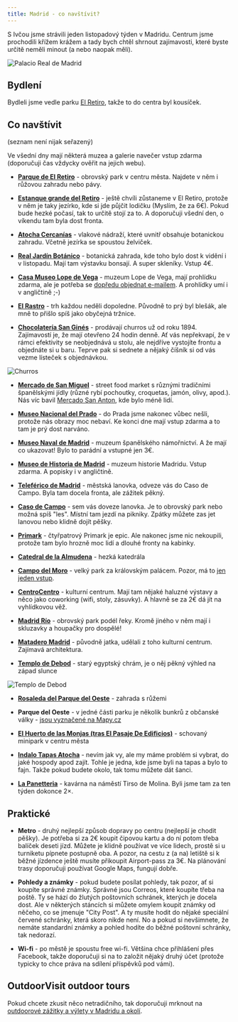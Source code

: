 ```yaml
---
title: Madrid - co navštívit?
---
```


S Ivčou jsme strávili jeden listopadový týden v Madridu. Centrum jsme prochodili křížem krážem a tady bych chtěl shrnout zajímavosti, které byste určitě neměli minout (a nebo naopak měli). 

![Palacio Real de Madrid](/data/2017/2017-11-25-madrid/madrid-palacio.jpg)

## Bydlení

Bydleli jsme vedle parku [El Retiro](https://goo.gl/maps/vg7atmVqA5B2), takže to do centra byl kousíček.

## Co navštívit

(seznam není nijak seřazený)

Ve všední dny mají některá muzea a galerie navečer vstup zdarma (doporučuji čas vždycky ověřit na jejich webu).

 - **[Parque de El Retiro](https://goo.gl/maps/B59SSdNbeQp)** - obrovský park v centru města. Najdete v něm i růžovou zahradu nebo pávy.
 
 - **[Estanque grande del Retiro](https://goo.gl/maps/Z1wSFxsyGGF2)** - ještě chvíli zůstaneme v El Retiro, protože v něm je taky jezírko, kde si jde půjčit lodičku (Myslím, že za 6€). Pokud bude hezké počasí, tak to určitě stojí za to. A doporučuji všední den, o víkendu tam byla dost fronta.
 
 - **[Atocha Cercanías](https://goo.gl/maps/DXA85mp5pr72)** - vlakové nádraží, které uvnitř obsahuje botanickou zahradu. Včetně jezírka se spoustou želviček.
 
 - **[Real Jardín Botánico](https://goo.gl/maps/E5NRAAY5vr62)** - botanická zahrada, kde toho bylo dost k vidění i v listopadu. Mají tam výstavku bonsají. A super skleníky. Vstup 4€.
 
 - **[Casa Museo Lope de Vega](https://goo.gl/maps/vaNcEfiKV532)** - muzeum Lope de Vega, mají prohlídku zdarma, ale je potřeba se [dopředu objednat e-mailem](http://www.casamuseolopedevega.org/es/actividades/visitas-guiadas). A prohlídky umí i v angličtině ;-)
 
 - **[El Rastro](https://goo.gl/maps/j6n8YJpEPS62)** - trh každou neděli dopoledne. Původně to prý byl blešák, ale mně to přišlo spíš jako obyčejná tržnice.
 
 - **[Chocolatería San Ginés](https://goo.gl/maps/4WMSBgbqwCS2)** - prodávají churros už od roku 1894. Zajímavostí je, že mají otevřeno 24 hodin denně. Ať vás nepřekvapí, že v rámci efektivity se neobjednává u stolu, ale nejdříve vystojíte frontu a objednáte si u baru. Teprve pak si sednete a nějaký číšník si od vás vezme lísteček s objednávkou.
 
 ![Churros](/data/2017/2017-11-25-madrid/churros.jpg)
 
 - **[Mercado de San Miguel](https://goo.gl/maps/ZS5Huqk37n42)** - street food market s různými tradičními španělskými jídly (různé rybí pochoutky, croquetas, jamón, olivy, apod.). Nás víc bavil [Mercado San Anton](https://goo.gl/maps/edsstngGqc52), kde bylo méně lidí.
 
 - **[Museo Nacional del Prado](https://goo.gl/maps/MmxDmnYupXU2)** - do Prada jsme nakonec vůbec nešli, protože nás obrazy moc nebaví. Ke konci dne mají vstup zdarma a to tam je prý dost narváno.
 
 - **[Museo Naval de Madrid](https://goo.gl/maps/Hms9xkFdpSN2)** - muzeum španělského námořnictví. A že mají co ukazovat! Bylo to parádní a vstupné jen 3€.
 
 - **[Museo de Historia de Madrid](https://goo.gl/maps/nfgyYRWX8AJ2)** - muzeum historie Madridu. Vstup zdarma. A popisky i v angličtině.
 
 - **[Teleférico de Madrid](https://goo.gl/maps/kvFYdGSUcmt)** - městská lanovka, odveze vás do Caso de Campo. Byla tam docela fronta, ale zážitek pěkný.
  
 - **[Caso de Campo](https://goo.gl/maps/JQwExGNuugA2)** - sem vás doveze lanovka. Je to obrovský park nebo možná spíš "les". Místní tam jezdí na pikniky. Zpátky můžete zas jet lanovou nebo klidně dojít pěšky. 
 
 - **[Primark](https://goo.gl/maps/hwBYb1gXY1A2)** - čtyřpatrový Primark je epic. Ale nakonec jsme nic nekoupili, protože tam bylo hrozně moc lidí a dlouhé fronty na kabinky.
 
 - **[Catedral de la Almudena](https://goo.gl/maps/QCwDVE6bhk22)** - hezká katedrála
 
 - **[Campo del Moro](https://goo.gl/maps/8ksaSVjckG92)** - velký park za královským palácem. Pozor, má to [jen jeden vstup](https://goo.gl/maps/n8DzGUtjfDt).
 
 - **[CentroCentro](https://goo.gl/maps/7aKv7Nm4rrJ2)** - kulturní centrum. Mají tam nějaké haluzné výstavy a něco jako coworking (wifi, stoly, zásuvky). A hlavně se za 2€ dá jít na vyhlídkovou věž.
 
 - **[Madrid Río](https://goo.gl/maps/ryRtvP1QioN2)** - obrovský park podél řeky. Kromě jiného v něm mají i skluzavky a houpačky pro dospělé!
 
 - **[Matadero Madrid](https://goo.gl/maps/gBEg4dXZs1G2)** - původně jatka, udělali z toho kulturní centrum. Zajímavá architektura.
 
 - **[Templo de Debod](https://goo.gl/maps/JD3xQQ69PGy)** - starý egyptský chrám, je o něj pěkný výhled na západ slunce
 
 ![Templo de Debod](/data/2017/2017-11-25-madrid/debod.jpg)
 
 - **[Rosaleda del Parque del Oeste](https://goo.gl/maps/ww5V6MQRsc12)** - zahrada s růžemi
 
 - **Parque del Oeste** - v jedné části parku je několik bunkrů z občanské války - [jsou vyznačené na Mapy.cz](https://mapy.cz/s/2dVrn)
 
 - **[El Huerto de las Monjas (tras El Pasaje De Edificios)](https://goo.gl/maps/iNjmhcSewQT2)** - schovaný minipark v centru města
 
 - **[Indalo Tapas Atocha](https://goo.gl/maps/v2fCWwsUSrK2)** - nevím jak vy, ale my máme problém si vybrat, do jaké hospody apod zajít. Tohle je jedna, kde jsme byli na tapas a bylo to fajn. Takže pokud budete okolo, tak tomu můžete dát šanci.
 
 - **[La Panetteria](https://goo.gl/maps/4qV6FrA76212)** - kavárna na náměstí Tirso de Molina. Byli jsme tam za ten týden dokonce 2×.
 

 
## Praktické

- **Metro** - druhý nejlepší způsob dopravy po centru (nejlepší je chodit pěšky). Je potřeba si za 2€ koupit čipovou kartu a do ní potom třeba balíček deseti jízd. Můžete je klidně používat ve více lidech, prostě si u turniketu pípnete postupně oba. A pozor, na cestu z (a na) letiště si k běžné jízdence ještě musíte přikoupit Airport-pass za 3€. Na plánování trasy doporučuji používat Google Maps, fungují dobře.
 
- **Pohledy a známky** - pokud budete posílat pohledy, tak pozor, ať si koupíte správné známky. Správné jsou Correos, které koupíte třeba na poště. Ty se hází do žlutých poštovních schránek, kterých je docela dost. Ale v některých stáncích si můžete omylem koupit známky od něčeho, co se jmenuje "City Post". A ty musíte hodit do nějaké speciální červené schránky, která skoro nikde není. No a pokud si nevšimnete, že nemáte standardní známky a pohled hodíte do běžné poštovní schránky, tak nedorazí.

- **Wi-fi** - po městě je spoustu free wi-fi. Většina chce přihlášení přes Facebook, takže doporučuji si na to založit nějaký druhý účet (protože typicky to chce práva na sdílení příspěvků pod vámi). 

## OutdoorVisit outdoor tours

Pokud chcete zkusit něco netradičního, tak doporučuji mrknout na [outdoorové zážitky a výlety v Madridu a okolí](https://www.outdoorvisit.com/madrid/?utm_source=martinhujer.cz&utm_medium=web&utm_campaign=blog_madrid_post).
